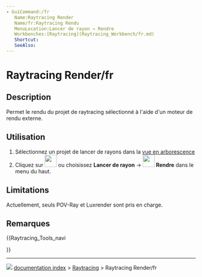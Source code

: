 ```yaml
---
- GuiCommand:/fr
   Name:Raytracing Render
   Name/fr:Raytracing Rendu
   MenuLocation:Lancer de rayon → Rendre‏‎
   Workbenches:[Raytracing](Raytracing_Workbench/fr.md)
   Shortcut:
   SeeAlso:
---
```


# Raytracing Render/fr

## Description

Permet le rendu du projet de raytracing sélectionné à l\'aide d\'un moteur de rendu externe.

## Utilisation

1.  Sélectionnez un projet de lancer de rayons dans la [vue en arborescence](Tree_view/fr.md)
2.  Cliquez sur <img alt="" src=images/Raytracing_Render.svg  style="width:32px;"> ou choisissez **Lancer de rayon** → **<img src="images/Raytracing_Render.svg" width=32px> Rendre** dans le menu du haut.

## Limitations

Actuellement, seuls POV-Ray et Luxrender sont pris en charge.

## Remarques





{{Raytracing_Tools_navi

}}



---
![](images/Right_arrow.png) [documentation index](../README.md) > [Raytracing](Raytracing_Workbench.md) > Raytracing Render/fr

